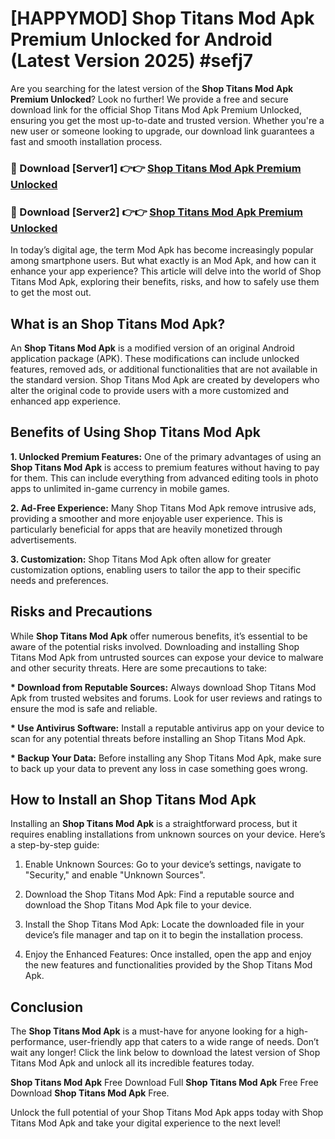 # [HAPPYMOD] Shop Titans Mod Apk Premium Unlocked for Android (Latest Version 2025) #sefj7

Are you searching for the latest version of the <strong>Shop Titans Mod Apk Premium Unlocked</strong>? Look no further! We provide a free and secure download link for the official Shop Titans Mod Apk Premium Unlocked, ensuring you get the most up-to-date and trusted version. Whether you're a new user or someone looking to upgrade, our download link guarantees a fast and smooth installation process.


<h3>🔴 Download [Server1] 👉👉 <a href="https://appsnew.pages.dev?q=Shop+Titans+Mod+Apk">Shop Titans Mod Apk Premium Unlocked</a></h3>

<h3>🔴 Download [Server2] 👉👉 <a href="https://appsnew.pages.dev?q=Shop+Titans+Mod+Apk">Shop Titans Mod Apk Premium Unlocked</a></h3>


In today’s digital age, the term Mod Apk has become increasingly popular among smartphone users. But what exactly is an Mod Apk, and how can it enhance your app experience? This article will delve into the world of Shop Titans Mod Apk, exploring their benefits, risks, and how to safely use them to get the most out.


<h2>What is an Shop Titans Mod Apk?</h2>

An <strong>Shop Titans Mod Apk</strong> is a modified version of an original Android application package (APK). These modifications can include unlocked features, removed ads, or additional functionalities that are not available in the standard version. Shop Titans Mod Apk are created by developers who alter the original code to provide users with a more customized and enhanced app experience.


<h2>Benefits of Using Shop Titans Mod Apk</h2>

<strong> 1. Unlocked Premium Features:</strong> One of the primary advantages of using an <strong>Shop Titans Mod Apk</strong> is access to premium features without having to pay for them. This can include everything from advanced editing tools in photo apps to unlimited in-game currency in mobile games.

<strong> 2. Ad-Free Experience:</strong> Many Shop Titans Mod Apk remove intrusive ads, providing a smoother and more enjoyable user experience. This is particularly beneficial for apps that are heavily monetized through advertisements.

<strong> 3. Customization:</strong> Shop Titans Mod Apk often allow for greater customization options, enabling users to tailor the app to their specific needs and preferences.


<h2>Risks and Precautions</h2>

While <strong>Shop Titans Mod Apk</strong> offer numerous benefits, it’s essential to be aware of the potential risks involved. Downloading and installing Shop Titans Mod Apk from untrusted sources can expose your device to malware and other security threats. Here are some precautions to take:

<strong> * Download from Reputable Sources:</strong> Always download Shop Titans Mod Apk from trusted websites and forums. Look for user reviews and ratings to ensure the mod is safe and reliable.

<strong> * Use Antivirus Software:</strong> Install a reputable antivirus app on your device to scan for any potential threats before installing an Shop Titans Mod Apk.

<strong> * Backup Your Data:</strong> Before installing any Shop Titans Mod Apk, make sure to back up your data to prevent any loss in case something goes wrong.


<h2>How to Install an Shop Titans Mod Apk</h2>

Installing an <strong>Shop Titans Mod Apk</strong> is a straightforward process, but it requires enabling installations from unknown sources on your device. Here’s a step-by-step guide:

 1. Enable Unknown Sources: Go to your device’s settings, navigate to "Security," and enable "Unknown Sources".

 2. Download the Shop Titans Mod Apk: Find a reputable source and download the Shop Titans Mod Apk file to your device.

 3. Install the Shop Titans Mod Apk: Locate the downloaded file in your device’s file manager and tap on it to begin the installation process.

 4. Enjoy the Enhanced Features: Once installed, open the app and enjoy the new features and functionalities provided by the Shop Titans Mod Apk.


<h2><strong>Conclusion</strong></h2>

The <strong>Shop Titans Mod Apk</strong> is a must-have for anyone looking for a high-performance, user-friendly app that caters to a wide range of needs. Don’t wait any longer! Click the link below to download the latest version of Shop Titans Mod Apk and unlock all its incredible features today.

<strong>Shop Titans Mod Apk</strong> Free Download Full <strong>Shop Titans Mod Apk</strong> Free Free Download <strong>Shop Titans Mod Apk</strong> Free.

Unlock the full potential of your Shop Titans Mod Apk apps today with Shop Titans Mod Apk and take your digital experience to the next level!
